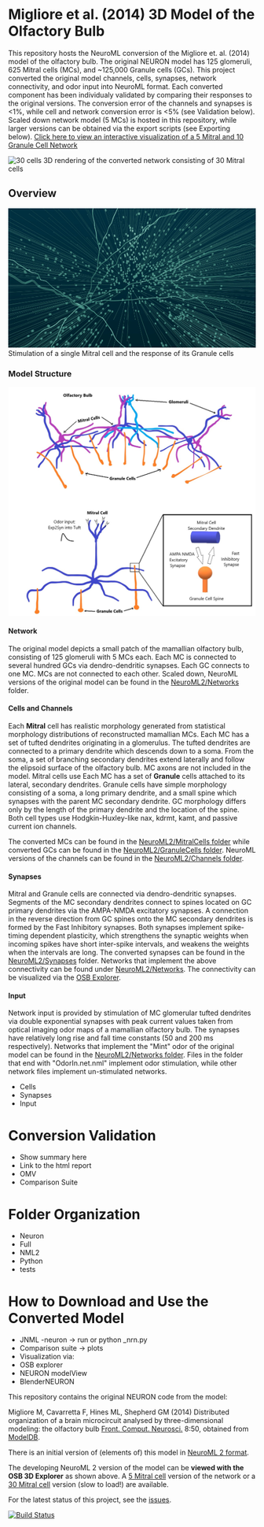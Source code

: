 # Migliore et al. (2014) 3D Model of the Olfactory Bulb
This repository hosts the NeuroML conversion of the Migliore et. al. (2014) model of the olfactory bulb. The original NEURON model has 125 glomeruli, 625 Mitral cells (MCs), and ~125,000 Granule cells (GCs). This project converted the original model channels, cells, synapses, network connectivity, and odor input into NeuroML format. Each converted component has been individualy validated by comparing their responses to the original versions. The conversion error of the channels and synapses is <1%, while cell and network conversion error is <5% (see Validation below). Scaled down network model (5 MCs) is hosted in this repository, while larger versions can be obtained via the export scripts (see Exporting below). [Click here to view an interactive visualization of a 5 Mitral and 10 Granule Cell Network](http://www.opensourcebrain.org/projects/miglioreetal14_olfactorybulb3d?explorer=https%3A%2F%2Fraw.githubusercontent.com%2FJustasB%2FMiglioreEtAl14_OlfactoryBulb3D%2Fmaster%2FNeuroML2%2FNetworks%2FBulb_5MC_10GC.net.nml)

![30 cells](https://raw.githubusercontent.com/OpenSourceBrain/MiglioreEtAl14_OlfactoryBulb3D/master/images/30cells.jpg)
3D rendering of the converted network consisting of 30 Mitral cells

## Overview
![Mitral Spikes with GC response](https://github.com/JustasB/MiglioreEtAl14_OlfactoryBulb3D/blob/master/images/1MC1000GCs.gif)
Stimulation of a single Mitral cell and the response of its Granule cells

### Model Structure
![Model Diagram](https://github.com/JustasB/MiglioreEtAl14_OlfactoryBulb3D/blob/master/images/modelDiagram.jpg)

#### Network
The original model depicts a small patch of the mamallian olfactory bulb, consisting of 125 glomeruli with 5 MCs each. Each MC is connected to several hundred GCs via dendro-dendritic synapses. Each GC connects to one MC. MCs are not connected to each other. Scaled down, NeuroML versions of the original model can be found in the [NeuroML2/Networks](tree/master/NeuroML2/Networks) folder.

#### Cells and Channels
Each **Mitral** cell has realistic morphology generated from statistical morphology distributions of reconstructed mamallian MCs. Each MC has a set of tufted dendrites originating in a glomerulus. The tufted dendrites are connected to a primary dendrite which descends down to a soma. From the soma, a set of branching secondary dendrites extend laterally and follow the elipsoid surface of the olfactory bulb. MC axons are not included in the model. Mitral cells use Each MC has a set of **Granule** cells attached to its lateral, secondary dendrites. Granule cells have simple morphology consisting of a soma, a long primary dendrite, and a small spine which synapses with the parent MC secondary dendrite. GC morphology differs only by the length of the primary dendrite and the location of the spine. Both cell types use Hodgkin-Huxley-like nax, kdrmt, kamt, and passive current ion channels. 

The converted MCs can be found in the [NeuroML2/MitralCells folder](tree/master/NeuroML2/MitralCells/Exported) while converted GCs can be found in the [NeuroML2/GranuleCells folder](tree/master/NeuroML2/GranuleCells/Exported). NeuroML versions of the channels can be found in the [NeuroML2/Channels folder](tree/master/NeuroML2/Channels).

#### Synapses
Mitral and Granule cells are connected via dendro-dendritic synapses. Segments of the MC secondary dendrites connect to spines located on GC primary dendrites via the AMPA-NMDA excitatory synapses. A connection in the reverse direction from GC spines onto the MC secondary dendrites is formed by the Fast Inhibitory synapses. Both synapses implement spike-timing dependent plasticity, which strengthens the synaptic weights when incoming spikes have short inter-spike intervals, and weakens the weights when the intervals are long. The converted synapses can be found in the [NeuroML2/Synapses](tree/master/NeuroML2/Synapses) folder. Networks that implement the above connectivity can be found under [NeuroML2/Networks](tree/master/NeuroML2/Networks). The connectivity can be visualized via the [OSB Explorer](http://www.opensourcebrain.org/projects/miglioreetal14_olfactorybulb3d?explorer=https%3A%2F%2Fraw.githubusercontent.com%2FJustasB%2FMiglioreEtAl14_OlfactoryBulb3D%2Fmaster%2FNeuroML2%2FNetworks%2FBulb_5MC_10GC.net.nml).

#### Input
Network input is provided by stimulation of MC glomerular tufted dendrites via double exponential synapses with peak current values taken from optical imaging odor maps of a mamallian olfactory bulb. The synapses have relatively long rise and fall time constants (50 and 200 ms respectively). Networks that implement the "Mint" odor of the original model can be found in the [NeuroML2/Networks folder](tree/master/NeuroML2/Networks). Files in the folder that end with "OdorIn.net.nml" implement odor stimulation, while other network files implement un-stimulated networks.


 - Cells
 - Synapses
 - Input
 
 # Conversion Validation 
  - Show summary here
  - Link to the html report 
  - OMV
  - Comparison Suite
  
 # Folder Organization
  - Neuron
  - Full
  - NML2
  - Python
  - tests
  
 # How to Download and Use the Converted Model
  - JNML -neuron -> run or python _nrn.py
  - Comparison suite -> plots
  - Visualization via:
  - OSB explorer
  - NEURON modelView
  - BlenderNEURON
  


  
 



This repository contains the original NEURON code from the model:

Migliore M, Cavarretta F, Hines ML, Shepherd GM (2014) Distributed organization of a brain microcircuit analysed by three-dimensional modeling: the olfactory bulb [Front. Comput. Neurosci.](http://journal.frontiersin.org/article/10.3389/fncom.2014.00050/abstract) 8:50, obtained from [ModelDB](http://senselab.med.yale.edu/ModelDB/ShowModel.cshtml?model=151681).

There is an initial version of (elements of) this model in [NeuroML 2 format](https://github.com/OpenSourceBrain/MiglioreEtAl14_OlfactoryBulb3D/tree/master/NeuroML2). 



The developing NeuroML 2 version of the model can be **viewed with the OSB 3D Explorer** as shown above. A [5 Mitral cell](http://www.opensourcebrain.org/projects/miglioreetal14_olfactorybulb3d?explorer=https%3A%2F%2Fraw.githubusercontent.com%2FOpenSourceBrain%2FMiglioreEtAl14_OlfactoryBulb3D%2Fmaster%2FNeuroML2%2FMitralCells%2FExported%2FPartialBulb_5MTCells.net.nml) version of the network or a [30 Mitral cell](http://www.opensourcebrain.org/projects/miglioreetal14_olfactorybulb3d?explorer=https%3A%2F%2Fraw.githubusercontent.com%2FOpenSourceBrain%2FMiglioreEtAl14_OlfactoryBulb3D%2Fmaster%2FNeuroML2%2FMitralCells%2FExported%2FPartialBulb_30MTCells.net.nml) version (slow to load!) are available.

For the latest status of this project, see the [issues](https://github.com/OpenSourceBrain/MiglioreEtAl14_OlfactoryBulb3D/issues).

[![Build Status](https://travis-ci.org/OpenSourceBrain/MiglioreEtAl14_OlfactoryBulb3D.svg)](https://travis-ci.org/OpenSourceBrain/MiglioreEtAl14_OlfactoryBulb3D)

